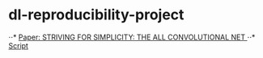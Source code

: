 # dl-reproducibility-project
 
⋅⋅* [Paper: STRIVING FOR SIMPLICITY: THE ALL CONVOLUTIONAL NET ](https://arxiv.org/abs/1412.6806)
⋅⋅* [Script](https://github.com/StefOe/all-conv-pytorch)
